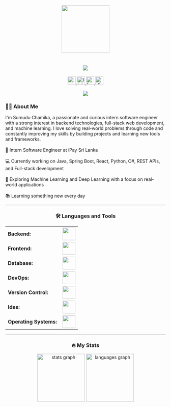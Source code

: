 <div align="center">
  <img height="150" src="https://media.giphy.com/media/v1.Y2lkPWVjZjA1ZTQ3Zzc4azVmbmlrb3dxbjZpZm10ajBwc3FkbWhuZWpteHJkaTN5ZGc1ZiZlcD12MV9naWZzX3NlYXJjaCZjdD1n/OumCa12QC9CIvBe2c1/giphy.gif"  />
</div>

<h1 align="center">
  <a href="https://git.io/typing-svg">
    <img src="https://readme-typing-svg.herokuapp.com/?lines=Hello,+There!+👋;I'm+Sumudu+Chamika...;Nice+to+meet+you!&center=true&size=30">
  </a>
</h1>

<div align="center">
  <a href="sumuduchamikatcc@gmail.com" target="_blank">
    <img src="https://img.shields.io/static/v1?message=Gmail&logo=gmail&label=&color=D14836&logoColor=white&labelColor=&style=for-the-badge" height="25" alt="gmail logo"  />
  </a>
  <a href="https://www.linkedin.com/in/sumudu-chamika-6a6074298/" target="_blank">
    <img src="https://img.shields.io/static/v1?message=LinkedIn&logo=linkedin&label=&color=0077B5&logoColor=white&labelColor=&style=for-the-badge" height="25" alt="linkedin logo"  />
  </a>
  <a href="https://www.facebook.com/sumuduchamikatcc/" target="_blank">
    <img src="https://img.shields.io/static/v1?message=Facebook&logo=facebook&label=&color=1877F2&logoColor=white&labelColor=&style=for-the-badge" height="25" alt="facebook logo"  />
  </a>
  <a href="ghost_65182" target="_blank">
    <img src="https://img.shields.io/static/v1?message=Discord&logo=discord&label=&color=7289DA&logoColor=white&labelColor=&style=for-the-badge" height="25" alt="discord logo"  />
  </a>
</div>

<br/>

<div align="center">
  <img src="https://visitor-badge.laobi.icu/badge?page_id=gschamika.gschamika&"  />
</div>

<h3 align="left">👩‍💻 About Me</h3>

<p align="left">I'm Sumudu Chamika, a passionate and curious intern software engineer with a strong interest in backend technologies, full-stack web development, and machine learning. I love solving real-world problems through code and constantly improving my skills by building projects and learning new tools and frameworks.<br><br> 🏢 Intern Software Engineer at iPay Sri Lanka <br><br> 💻 Currently working on Java, Spring Boot, React, Python, C#, REST APIs, and Full-stack development<br><br>🤖 Exploring Machine Learning and Deep Learning with a focus on real-world applications<br><br>📚 Learning something new every day </p>

<hr/>

<h3 align="center">🛠 Languages and Tools</h3>

<table align="center">
    <tr>
        <td style="font-weight: bold; padding-right: 10px; vertical-align: center; border: none;">Backend:</td>
        <td><img height="40" src="https://skillicons.dev/icons?i=java,spring,cs,net,python,flask,hibernate,nodejs"/></td>
    </tr>
    <tr>
        <td style="font-weight: bold; padding-right: 10px; vertical-align: center;">Frontend:</td>
        <td><img height="40" src="https://skillicons.dev/icons?i=react,angular,bootstrap,js,ts,html,css"/></td>
    </tr>
    <tr>
        <td style="font-weight: bold; padding-right: 10px; vertical-align: center; border: none;">Database:</td>
        <td><img height="40" src="https://skillicons.dev/icons?i=mysql,mongodb"/></td>
    </tr>
    <tr>
        <td style="font-weight: bold; padding-right: 10px; vertical-align: center; border: none;">DevOps:</td>
        <td><img height="40" src="https://skillicons.dev/icons?i=docker,kubernetes,gcp,jenkins"/></td>
    </tr>
    <tr>
        <td style="font-weight: bold; padding-right: 10px; vertical-align: center; border: none;">Version Control:</td>
        <td><img height="40" src="https://skillicons.dev/icons?i=git,github"/></td>
    </tr>
    <tr>
        <td style="font-weight: bold; padding-right: 10px; vertical-align: center; border: none;">Ides:</td>
        <td><img height="40" src="https://skillicons.dev/icons?i=idea,pycharm,vscode,visualstudio"/></td>
    </tr>
    <tr>
        <td style="font-weight: bold; padding-right: 10px; vertical-align: center; border: none;">Operating Systems:</td>
        <td><img height="40" src="https://skillicons.dev/icons?i=windows,linux"/></td>
    </tr>
</table>

<hr/>

<h3 align="center">🔥 My Stats </h3>

<div align="center">
  <img src="https://github-readme-stats.vercel.app/api?username=gschamika&hide_title=false&hide_rank=false&show_icons=true&include_all_commits=true&count_private=true&disable_animations=false&theme=dracula&locale=en&hide_border=false&order=1" height="150" alt="stats graph"  />
  <img src="https://github-readme-stats.vercel.app/api/top-langs?username=gschamika&locale=en&hide_title=false&layout=compact&card_width=320&langs_count=5&theme=dracula&hide_border=false&order=2" height="150" alt="languages graph"  />
</div>
